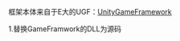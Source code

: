 框架本体来自于E大的UGF：[UnityGameFramework]([https://github.com/EllanJiang/GameFramewor)

1.替换GameFramwork的DLL为源码
